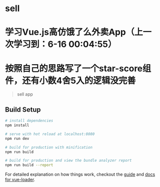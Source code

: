 # sell
# 学习Vue.js高仿饿了么外卖App（上一次学习到：6-16 00:04:55）
# 按照自己的思路写了一个star-score组件，还有小数4舍5入的逻辑没完善

> sell app

## Build Setup

``` bash
# install dependencies
npm install

# serve with hot reload at localhost:8080
npm run dev

# build for production with minification
npm run build

# build for production and view the bundle analyzer report
npm run build --report
```

For detailed explanation on how things work, checkout the [guide](http://vuejs-templates.github.io/webpack/) and [docs for vue-loader](http://vuejs.github.io/vue-loader).
